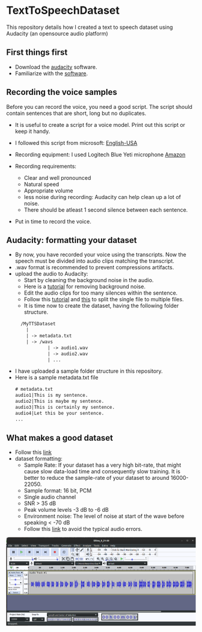 # TextToSpeechDataset
This repository details how I created a text to speech dataset using Audacity (an opensource audio platform)

## First things first

* Download the [audacity](https://www.audacityteam.org/) software.
* Familiarize with the [software](https://manual.audacityteam.org/index.html#using).

## Recording the voice samples
Before you can record the voice, you need a good script. The script should contain sentences that are short, long but no duplicates.
* It is useful to create a script for a voice model. Print out this script or keep it handy.
* I followed this script from microsoft: [English-USA](https://github.com/Azure-Samples/Cognitive-Speech-TTS/blob/master/CustomVoice/script/English%20(United%20States)_en-US/0000000001_0300000050_General.txt)
* Recording equipment: I used Logitech Blue Yeti microphone [Amazon](https://www.amazon.com/gp/product/B00N1YPXW2/ref=ppx_yo_dt_b_search_asin_title?ie=UTF8&psc=1)
* Recording requirements:
  * Clear and well pronounced
  * Natural speed
  * Appropriate volume
  * less noise during recording: Audacity can help clean up a lot of noise.
  * There should be atleast 1 second silence between each sentence. 

* Put in time to record the voice.

## Audacity: formatting your dataset
* By now, you have recorded your voice using the transcripts. Now the speech must be divided into audio clips matching the transcript.
* .wav format is recommended to prevent compressions artifacts.
* upload the audio to Audacity:
  * Start by cleaning the background noise in the audio.
  * Here is a [tutorial](https://www.youtube.com/watch?v=ARfRW89rHzY) for removing background noise.
  * Edit the audio clips for too many silences within the sentence.
  * Follow this [tutorial](https://www.youtube.com/watch?v=RD7VJGZs9o8) and [this](https://helpdeskgeek.com/how-to/how-to-split-audio-in-audacity-and-other-useful-tricks/) to split the single file to multiple files.
  * It is time now to create the dataset, having the following folder structure.
  ```
    /MyTTSDataset
      |
      | -> metadata.txt
      | -> /wavs
              | -> audio1.wav
              | -> audio2.wav
              | ...
  ```
* I have uploaded a sample folder structure in this repository.
* Here is a sample metadata.txt file
  ```
  # metadata.txt
  audio1|This is my sentence.
  audio2|This is maybe my sentence.
  audio3|This is certainly my sentence.
  audio4|Let this be your sentence.
  ...
  ```
## What makes a good dataset
* Follow this [link](https://tts.readthedocs.io/en/latest/what_makes_a_good_dataset.html)
* dataset formatting:
  * Sample Rate: If your dataset has a very high bit-rate, that might cause slow data-load time and consequently slow training. It is better to reduce the sample-rate of your dataset to around 16000-22050.
  * Sample format: 16 bit, PCM
  * Single audio channel
  * SNR > 35 dB
  * Peak volume levels	-3 dB to -6 dB
  * Environment noise: The level of noise at start of the wave before speaking < -70 dB
  * Follow this [link](https://learn.microsoft.com/en-us/azure/cognitive-services/speech-service/record-custom-voice-samples) to avoid the typical audio errors.

![](./audacity.png)





